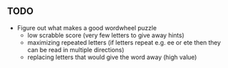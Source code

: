 ## TODO

- Figure out what makes a good wordwheel puzzle
	- low scrabble score (very few letters to give away hints)
	- maximizing repeated letters (if letters repeat e.g. ee or ete then they can be read in multiple directions)
	- replacing letters that would give the word away (high value)
